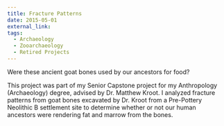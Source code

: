 ```yaml
---
title: Fracture Patterns
date: 2015-05-01
external_link: 
tags:
  - Archaeology
  - Zooarchaeology
  - Retired Projects
---
```


Were these ancient goat bones used by our ancestors for food?

This project was part of my Senior Capstone project for my Anthropology (Archaeology) degree, advised by Dr. Matthew Kroot. I analyzed fracture patterns from goat bones excavated by Dr. Kroot from a Pre-Pottery Neolithic B settlement site to determine whether or not our human ancestors were rendering fat and marrow from the bones. 

<!--more-->

